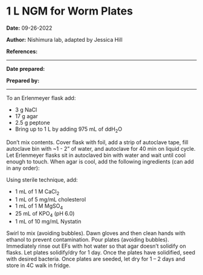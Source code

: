﻿# **1 L NGM for Worm Plates**

**Date:** 09-26-2022

**Author:** Nishimura lab, adapted by Jessica Hill

**References:**

--- 

**Date prepared:** 

**Prepared by:**

---

To an Erlenmeyer flask add:  
- 3 g NaCl  
- 17 g agar	
- 2.5 g peptone
- Bring up to 1 L by adding 975 mL of ddH<sub>2</sub>O		

Don’t mix contents. Cover flask with foil, add a strip of autoclave tape, fill autoclave bin with ~1 - 2” of water, and autoclave for 40 min on liquid cycle. Let Erlenmeyer flasks sit in autoclaved bin with water and wait until cool enough to touch. When agar is cool, add the following ingredients (can add in any order):

Using sterile technique, add:           
- 1 mL of 1 M CaCl<sub>2</sub>
- 1 mL of 5 mg/mL cholesterol
- 1 mL of 1 M MgSO<sub>4</sub>
- 25 mL of KPO<sub>4</sub> (pH 6.0)
- 1 mL of 10 mg/mL Nystatin

Swirl to mix (avoiding bubbles). Dawn gloves and then clean hands with ethanol to prevent contamination. Pour plates (avoiding bubbles). Immediately rinse out EFs with hot water so that agar doesn’t solidify on flasks. Let plates solidify/dry for 1 day. Once the plates have solidified, seed with desired bacteria. Once plates are seeded, let dry for 1 – 2 days and store in 4C walk in fridge. 
